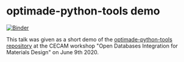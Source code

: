 # optimade-python-tools demo

[![Binder](https://mybinder.org/badge_logo.svg)](https://mybinder.org/v2/gh/ml-evs/optimade-python-tools-demo/master?filepath=optimade_python_tools_demo.ipynb)

This talk was given as a short demo of the [optimade-python-tools repository](https://github.com/Materials-Consortia/optimade-python-tools) at the CECAM workshop "Open Databases Integration for Materials Design" on June 9th 2020.
